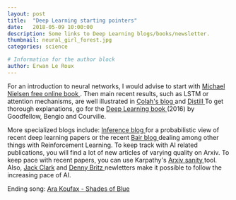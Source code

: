 ```yaml
---
layout: post
title:  "Deep Learning starting pointers"
date:   2018-05-09 10:00:00
description: Some links to Deep Learning blogs/books/newsletter.
thumbnail: neural_girl_forest.jpg
categories: science

# Information for the author block
author: Erwan Le Roux
---
```


  <p> For an introduction to neural networks, I would advise to start with
  <a href="http://neuralnetworksanddeeplearning.com/"> Michael Nielsen free online book </a>.
  Then main recent results, such as LSTM or attention mechanisms, 
  are well illustrated in <a href="http://colah.github.io/"> Colah's blog </a> and  <a href="http://distill.pub/"> Distill </a> 
  To get thorough explanations, go for the 
  <a href="http://www.deeplearningbook.org/"> Deep Learning book </a>  (2016) by Goodfellow, Bengio and Courville. </p>
  
  <p> More specialized blogs include:
 <a href="http://www.inference.vc/"> Inference blog </a> for a probabilistic view of recent deep learning papers
 or the recent  <a href="http://bair.berkeley.edu/blog/"> Bair blog </a> dealing among other things with Reinforcement Learning.
 To keep track with AI related publications, you will find a lot of new articles 
  of varying quality on Arxiv. To keep pace with recent papers, you can use Karpathy's
   <a href="http://www.arxiv-sanity.com/"> Arxiv sanity </a>  tool.
   Also, <a href="https://jack-clark.net/import-ai/"> Jack Clark</a>  
  and <a href="https://www.getrevue.co/profile/wildml"> Denny Britz </a> 
  newletters make it possible to follow the increasing pace of AI. </br></p>
  

<p> Ending song: <a href="https://www.youtube.com/watch?v=3b-MtyYZiYA&list=LLPWIyZdjq_P-0zkk6UynWHA"> Ara Koufax - Shades of Blue </a>  </p>
  
